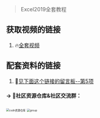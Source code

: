 >  Excel2019全套教程



## 获取视频的链接

1. 🔥[全套视频](https://mp.weixin.qq.com/s/8K1AKQ9l1cUXOc3ZdEdeBw)



## 配套资料的链接

1. 🌟[见下面这个链接的留言板--第5项](https://mp.weixin.qq.com/s/4usm_fybBpIw3K6f6ceMSA)

#### → 🚀社区资源仓库&社区交流群：
<img src="https://img-blog.csdnimg.cn/20201231105911656.jpg?x-oss-process=image/watermark,type_ZmFuZ3poZW5naGVpdGk,shadow_10,text_aHR0cHM6Ly9ibG9nLmNzZG4ubmV0L3dlaXhpbl80MjMyMTUxNw==,size_16,color_FFFFFF,t_70#pic_center" alt="csdn资源仓库" style="zoom:50%;" />
<img src="https://img-blog.csdnimg.cn/20201230181619243.jpg?x-oss-process=image/watermark,type_ZmFuZ3poZW5naGVpdGk,shadow_10,text_aHR0cHM6Ly9ibG9nLmNzZG4ubmV0L3dlaXhpbl80MjMyMTUxNw==,size_16,color_FFFFFF,t_70#pic_center" alt="group" style="zoom: 50%;" />

